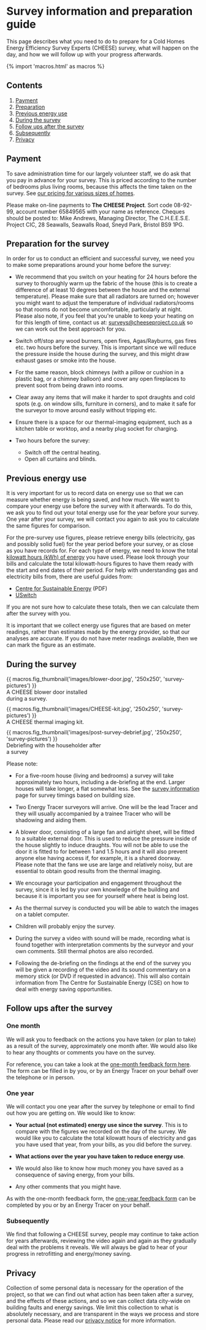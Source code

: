 
# Survey information and preparation guide

This page describes what you need to do to prepare for a Cold Homes Energy
Efficiency Survey Experts (CHEESE) survey, what will happen on the day, and how
we will follow up with your progress afterwards.

{% import 'macros.html' as macros %}

## Contents

1. [Payment](#payment)
2. [Preparation](#preparation)
3. [Previous energy use](#previous-energy-use)
4. [During the survey](#during)
5. [Follow ups after the survey](#follow-ups)
6. [Subsequently](#subsequently)
7. [Privacy](#privacy)

<a class="anchor" name="payment"></a>
## Payment

To save administration time for our largely volunteer staff, we do ask that you
pay in advance for your survey. This is priced according to the number of
bedrooms plus living rooms, because this affects the time taken on the survey.
See [our pricing for various sizes of homes](/home-surveys#pricing).

Please make on-line payments to **The CHEESE Project**. Sort code 08-92-99,
account number 65849565 with your name as reference. Cheques should be posted
to: Mike Andrews, Managing Director, The C.H.E.E.S.E. Project CIC, 28 Seawalls,
Seawalls Road, Sneyd Park, Bristol BS9 1PG.

<a class="anchor" name="preparation"></a>
## Preparation for the survey

In order for us to conduct an efficient and successful survey, we need you to
make some preparations around your home before the survey:

- We recommend that you switch on your heating for 24 hours before the survey
  to thoroughly warm up the fabric of the house (this is to create a difference
  of at least 10 degrees between the house and the external temperature).
  Please make sure that all radiators are turned on; however you might want to
  adjust the temperature of individual radiators/rooms so that rooms do not
  become uncomfortable, particularly at night. Please also note, if you feel
  that you're unable to keep your heating on for this length of time, contact
  us at: [surveys@cheeseproject.co.uk](mailto:surveys@cheeseproject.co.uk) so
  we can work out the best approach for you.

- Switch off/stop any wood burners, open fires, Agas/Rayburns, gas fires etc.
  two hours before the survey.  This is important since we will reduce the
  pressure inside the house during the survey, and this might draw exhaust
  gases or smoke into the house.

- For the same reason, block chimneys (with a pillow or cushion in a plastic
  bag, or a chimney balloon) and cover any open fireplaces to prevent soot from
  being drawn into rooms.

- Clear away any items that will make it harder to spot draughts and cold spots
  (e.g. on window sills, furniture in corners), and to make it safe for the
  surveyor to move around easily without tripping etc.

- Ensure there is a space for our thermal-imaging equipment, such as a kitchen
  table or worktop, and a nearby plug socket for charging.

- Two hours before the survey:
    * Switch off the central heating.
    * Open all curtains and blinds.

<a class="anchor" name="previous-energy-use"></a>
## Previous energy use

It is very important for us to record data on energy use so that we can measure
whether energy is being saved, and how much. We want to compare your energy use
before the survey with it afterwards. To do this, we ask you to find out your
total energy use for the year before your survey. One year after your survey,
we will contact you again to ask you to calculate the same figures for
comparison.

For the pre-survey use figures, please retrieve energy bills (electricity, gas
and possibly solid fuel) for the year period before your survey, or as close as
you have records for. For each type of energy, we need to know the total
[kilowatt hours (kWh) of
energy](https://www.ovoenergy.com/guides/energy-guides/what-is-a-kwh-kw-and-kwh-explained.html)
you have used. Please look through your bills and calculate the total
kilowatt-hours figures to have them ready with the start and end dates of their
period. For help with understanding gas and electricity bills from, there are
useful guides from:

 - [Centre for Sustainable Energy](https://www.cse.org.uk/downloads/advice-leaflets/fuel-poverty/energy-advice/advice-leaflet-understanding-your-gas-or-electricity-bill.pdf) (PDF)
 - [USwitch](https://www.uswitch.com/gas-electricity/guides/energy-bills/)

If you are not sure how to calculate these totals, then we can calculate them
after the survey with you.

It is important that we collect energy use figures that are based on meter
readings, rather than estimates made by the energy provider, so that our
analyses are accurate. If you do not have meter readings available, then we can
mark the figure as an estimate.

<a class="anchor" name="during"></a>
## During the survey

<div class="float-right text-center">
  <div class="figure">
    {{ macros.fig_thumbnail('images/blower-door.jpg', '250x250', 'survey-pictures') }}
    <figcaption class="figure-caption" style="width:250px; margin-bottom:10px">
      A CHEESE blower door installed during a survey.
    </figcaption>
    {{ macros.fig_thumbnail('images/CHEESE-kit.jpg', '250x250', 'survey-pictures') }}
    <figcaption class="figure-caption" style="width:250px; margin-bottom:10px">
      A CHEESE thermal imaging kit.
    </figcaption>
    {{ macros.fig_thumbnail('images/post-survey-debrief.jpg', '250x250', 'survey-pictures') }}
    <figcaption class="figure-caption" style="width:250px; margin-bottom:10px">
      Debriefing with the householder after a survey
    </figcaption>
  </div>
</div>

Please note:

- For a five-room house (living and bedrooms) a survey will take approximately
  two hours, including a de-briefing at the end. Larger houses will take
  longer, a flat somewhat less. See the [survey information](/home-surveys#pricing)
  page for survey timings based on building size.

- Two Energy Tracer surveyors will arrive. One will be the lead Tracer and they
  will usually accompanied by a trainee Tracer who will be shadowing and aiding
  them.

- A blower door, consisting of a large fan and airtight sheet, will be fitted
  to a suitable external door. This is used to reduce the pressure inside of
  the house slightly to induce draughts. You will not be able to use the door
  it is fitted to for between 1 and 1.5 hours and it will also prevent anyone
  else having access if, for example, it is a shared doorway. Please note that
  the fans we use are large and relatively noisy, but are essential to obtain
  good results from the thermal imaging.

- We encourage your participation and engagement throughout the survey, since
  it is led by your own knowledge of the building and because it is important
  you see for yourself where heat is being lost.

- As the thermal survey is conducted you will be able to watch the images on a
  tablet computer.

- Children will probably enjoy the survey.

- During the survey a video with sound will be made, recording what is found
  together with interpretation comments by the surveyor and your own comments.
  Still thermal photos are also recorded.

- Following the de-briefing on the findings at the end of the survey you will
  be given a recording of the video and its sound commentary on a memory stick
  (or DVD if requested in advance). This will also contain information from The
  Centre for Sustainable Energy (CSE) on how to deal with energy saving
  opportunities.

<a class="anchor" name="follow-ups"></a>
## Follow ups after the survey

### One month

We will ask you to feedback on the actions you have taken (or plan to take) as
a result of the survey, approximately one month after. We would also like to
hear any thoughts or comments you have on the survey.

For reference, you can take a look at the [one-month feedback form
here](/one-month-feedback). The form can be filled in by you, or by an Energy
Tracer on your behalf over the telephone or in person.

### One year

We will contact you one year after the survey by telephone or email to find out
how you are getting on. We would like to know:

- **Your actual (not estimated) energy use since the survey**. This is to
  compare with the figures we recorded on the day of the survey. We would like
  you to calculate the total kilowatt hours of electricity and gas you have used
  that year, from your bills, as you did before the survey.

- **What actions over the year you have taken to reduce energy use**.

- We would also like to know how much money you have saved as a consequence
  of saving energy, from your bills.

- Any other comments that you might have.

As with the one-month feedback form, the [one-year feedback
form](/one-year-feedback) can be completed by you or by an Energy Tracer on
your behalf.

<a class="anchor" name="subsequently"></a>
### Subsequently

We find that following a CHEESE survey, people may continue to take action for
years afterwards, reviewing the video again and again as they gradually deal
with the problems it reveals. We will always be glad to hear of your progress
in retrofitting and energy/money saving.

<a class="anchor" name="privacy"></a>
## Privacy

Collection of some personal data is necessary for the operation of the project,
so that we can find out what action has been taken after a survey, and the
effects of these actions, and so we can collect data city-wide on building
faults and energy savings. We limit this collection to what is absolutely
necessary, and are transparent in the ways we process and store personal data.
Please read our [privacy notice](/privacy-notice) for more information.
